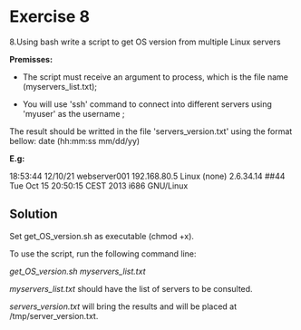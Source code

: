 # Exercise 8

8.Using bash write a script to get OS version from multiple Linux servers

**Premisses:**

- The script must receive an argument to process, which is the file name (myservers_list.txt);

- You will use 'ssh' command to connect into different servers using 'myuser' as the username ;

The result should be writted in the file 'servers_version.txt' using the format bellow:
date (hh:mm:ss mm/dd/yy)    <server name>      <server ip>    <server version> 

**E.g:**

18:53:44 12/10/21    webserver001   192.168.80.5   Linux (none) 2.6.34.14 ##44 Tue Oct 15 20:50:15 CEST 2013 i686 GNU/Linux

## **Solution**

Set get_OS_version.sh as executable (chmod +x).

To use the script, run the following command line:

*get_OS_version.sh myservers_list.txt*

*myservers_list.txt* should have the list of servers to be consulted.

*servers_version.txt* will bring the results and will be placed at /tmp/server_version.txt.

